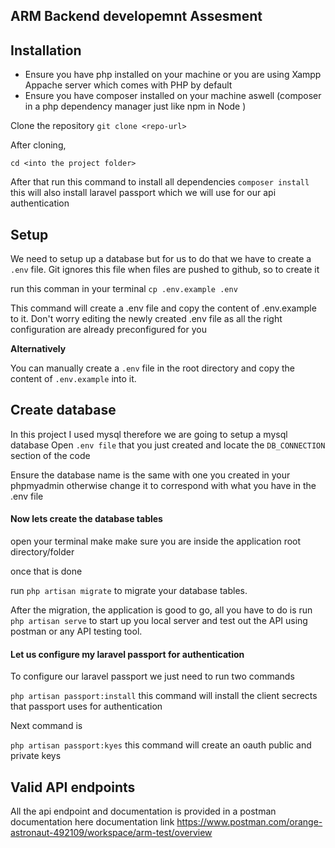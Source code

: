 
## ARM Backend developemnt Assesment


## Installation

- Ensure you have php installed on your machine or you are using Xampp Appache server which comes with PHP by default
- Ensure you have composer installed on your machine aswell (composer in a php dependency manager just like npm in Node )

Clone the repository `git clone <repo-url>`

After cloning, 
    
    cd <into the project folder>
    
After that 
    run this command to install all dependencies `composer install` 
    this will also install laravel passport which we will use for our api authentication
    
## Setup 
We need to setup up a database but for us to do that we have to create a `.env` file.
Git ignores this file when files are pushed to github, so to create it 

run this comman in your terminal `cp .env.example .env`

This command will create a .env file and copy the content of .env.example to it.
Don't worry editing the newly created .env file as all the right configuration are already preconfigured for you

**Alternatively**

You can manually create a `.env` file in the root directory and copy the content of `.env.example` into it.

## Create database
In this project I  used mysql therefore we are going to setup a mysql database 
Open `.env file` that you just created and locate the `DB_CONNECTION` section of the code

Ensure the database name is the same with one you created in your phpmyadmin otherwise change it to correspond with what you have in the .env file
    
#### Now lets create the database tables
open your terminal make make sure you are inside the application root directory/folder

once that is done 

run `php artisan migrate` to migrate your database tables.

After the migration, the application is good to go, all you have to do is run `php artisan serve` to start up you local server and test out the API using postman or any API testing tool.

#### Let us configure my laravel passport for authentication

To configure our laravel passport we just need to run two commands

`php artisan passport:install` this command will install the client secrects that passport uses for authentication

Next command is 

`php artisan passport:kyes` this command will create an oauth public and private keys


## Valid API endpoints

All the api endpoint and documentation is provided in a postman documentation here 
documentation link https://www.postman.com/orange-astronaut-492109/workspace/arm-test/overview

